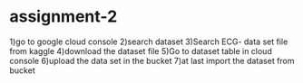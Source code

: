 # assignment-2

1)go to google cloud console
2)search dataset
3)Search ECG- data set file from kaggle
4)download the dataset file
5)Go to dataset table in cloud console
6)upload the data set in the bucket
7)at last import the dataset from bucket
